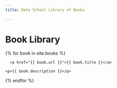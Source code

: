 ```yaml
---
title: Data School Library of Books
 
---
```

<h1>Book Library</h1>

{% for book in site.books %}
  <book>

      <a href="{{ book.url }}">{{ book.title }}</a>

    <p>{{ book.description }}</p>
  </book>
{% endfor %}
